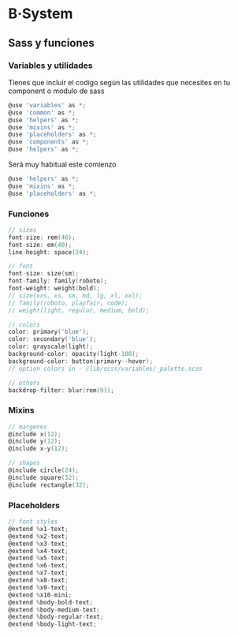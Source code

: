 # B·System

## Sass y funciones

### Variables y utilidades
Tienes que incluir el codigo según las utilidades que necesites en tu component o modulo de sass
```go
@use 'variables' as *;
@use 'common' as *;
@use 'helpers' as *;
@use 'mixins' as *;
@use 'placeholders' as *;
@use 'components' as *;
@use 'helpers' as *;
```
Será muy habitual este comienzo
```go
@use 'helpers' as *;
@use 'mixins' as *;
@use 'placeholders' as *;
```

### Funciones
```go
// sizes
font-size: rem(40);
font-size: em(40);
line-height: space(24);

// font
font-size: size(sm);
font-family: family(roboto);
font-weight: weight(bold);
// size(xxs, xs, sm, md, lg, xl, xxl);
// family(roboto, playfair, code);
// weight(light, regular, medium, bold);

// colors
color: primary('blue');
color: secondary('blue');
color: grayscale(light);
background-color: opacity(light-100);
background-color: button(primary--hover);
// option colors in - /lib/scss/variables/_palette.scss

// others
backdrop-filter: blur(rem(9));
```

### Mixins
```go
// margenes
@include x(12);
@include y(12);
@include x-y(12);

// shapes
@include circle(24);
@include square(32);
@include rectangle(32);
```

### Placeholders
```go
// font styles
@extend %x1-text;
@extend %x2-text;
@extend %x3-text;
@extend %x4-text;
@extend %x5-text;
@extend %x6-text;
@extend %x7-text;
@extend %x8-text;
@extend %x9-text;
@extend %x10-mini;
@extend %body-bold-text;
@extend %body-medium-text;
@extend %body-regular-text;
@extend %body-light-text;
```
